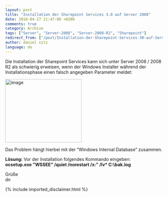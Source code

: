 ```yaml
---
layout: post
title: "Installation der Sharepoint Services 3.0 auf Server 2008"
date: 2010-04-27 21:47:00 +0200
comments: true
category: Archive
tags: ["Server", "Server-2008", "Server-2008-R2", "Sharepoint"]
redirect_from: ["/post/Installation-der-Sharepoint-Services-30-auf-Server-2008", "/post/installation-der-sharepoint-services-30-auf-server-2008"]
author: daniel nitz
language: de
---
```

<!-- more -->
<p>Die Installation der Sharepoint Services kann sich unter Server 2008 / 2008 R2 als schwierig erweisen, wenn der Windows Installer während der Installationsphase einen falsch angegeben Parameter meldet:</p>  <p><a href="/assets/archive/image_103.png" target="_blank"><img style="border-bottom: 0px; border-left: 0px; display: inline; border-top: 0px; border-right: 0px" title="image" border="0" alt="image" src="/assets/archive/image_thumb_103.png" width="244" height="202" /></a> </p>  <p>Das Problem hängt hierbei mit der “Windows Internal Database” zusammen.</p>  <p><strong>Lösung:</strong> Vor der Installation folgendes Kommando eingeben:    <br /><strong>ocsetup.exe &quot;WSSEE&quot; /quiet /norestart /x:&quot; /lv* C:\bak.log</strong></p>  <p>Grüße   <br />dn</p>
{% include imported_disclaimer.html %}

